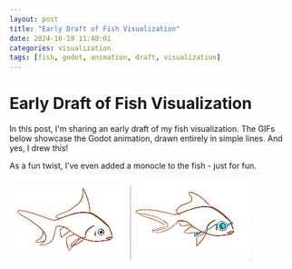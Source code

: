 ```yaml
---
layout: post
title: "Early Draft of Fish Visualization"
date: 2024-10-19 11:40:01
categories: visualization
tags: [fish, godot, animation, draft, visualization]
---
```

# Early Draft of Fish Visualization

In this post, I'm sharing an early draft of my fish visualization. The GIFs below showcase the Godot animation, drawn entirely in simple lines. And yes, I drew this!

As a fun twist, I’ve even added a monocle to the fish - just for fun. 

![A default fish](./assets/241020_fish_line_draft.gif)
![Add a monocle!](./assets/241020_fish_with_glass.gif)

